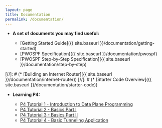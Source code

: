 ```yaml
---
layout: page
title: Documentation
permalink: /documentation/
---
```


* **A set of documents you may find useful:**

    * [Getting Started Guide]({{ site.baseurl }}/documentation/getting-started)
    * [PWOSPF Specification]({{ site.baseurl }}/documentation/pwospf)
    * [PWOSPF Step-by-Step Specification]({{ site.baseurl }}/documentation/step-by-step)

[//]: # (* [Building an Internet Router]({{ site.baseurl }}/documentation/internet-router))
[//]: # (* [Starter Code Overview]({{ site.baseurl }}/documentation/starter-code))

* **Learning P4:**

    * [P4 Tutorial 1 - Introduction to Data Plane Programming](https://www.youtube.com/watch?v=4w-jEr99pBE&feature=youtu.be)
    * [P4 Tutorial 2 - Basics Part I](https://www.youtube.com/watch?v=cvDtVobw9wE)
    * [P4 Tutorial 3 - Basics Part II](https://www.youtube.com/watch?v=6LXtneLfAPI)
    * [P4 Tutorial 4 - Basic Tunneling Application](https://www.youtube.com/watch?v=KlEi87XYMBE)
